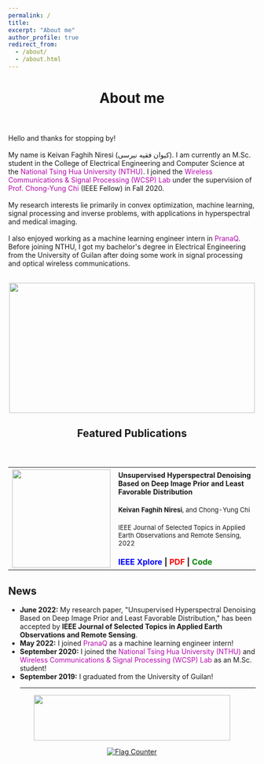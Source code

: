 ```yaml
---
permalink: /
title:
excerpt: "About me"
author_profile: true
redirect_from:
  - /about/
  - /about.html
---
```


<header class="post-header">
<h1 class="post-title">About me</h1>
</header>



<p> Hello and thanks for stopping by! <br> <br>
My name is Keivan Faghih Niresi (کیوان فقیه نیرسی). I am currently an M.Sc. student in the College of Electrical Engineering and Computer Science at the <a href="https://nthu-en.site.nthu.edu.tw/" target="\_blank" style="color: #B509AC; text-decoration:none">  National Tsing Hua University (NTHU)</a>. I joined the <a href="https://www.ee.nthu.edu.tw/cychi/index.php" target="\_blank" style="color: #B509AC; text-decoration:none">  Wireless Communications & Signal Processing (WCSP) Lab</a>  under the supervision of <a href="https://scholar.google.com.tw/citations?user=QzDAeT8AAAAJ&hl=en" target="\_blank" style="color: #B509AC; text-decoration:none">  Prof. Chong-Yung Chi</a> (IEEE Fellow) in Fall 2020. <br> <br>
My research interests lie primarily in convex optimization, machine learning, signal processing and inverse problems, with applications in hyperspectral and medical imaging. <br> <br>
I also enjoyed working as a machine learning engineer intern in <a href="https://pranaq.com/" target="\_blank" style="color: #B509AC; text-decoration:none">  PranaQ</a>. Before joining NTHU, I got my bachelor's degree in  Electrical Engineering from the University of Guilan after doing some work in signal processing and optical wireless communications. <br> <br>

<p align="center">
  <img width="500" height="265" src="https://user-images.githubusercontent.com/107177894/173805849-1227dc10-6c2d-4058-9930-1588c93c2c08.png">
</p>
 
<header class="post-header">
<h2 class="post-title">Featured Publications</h2>
</header>

<table style="width:100%">
  <tr>
    <th>
      <img src="https://user-images.githubusercontent.com/107177894/182388219-1e29d2ee-1e24-457b-8d6e-f472bc39e956.png" width="200"/>
    </th>
    <th style="text-align:left">
             <span style="font-size:14px">Unsupervised Hyperspectral Denoising Based on Deep Image Prior and Least Favorable Distribution</span><br><br>
            <span style="font-size:13px">Keivan Faghih Niresi<span style="font-weight:normal">, and Chong-Yung Chi</span></span><br><br>
     <span style="font-weight:normal;font-size:13px">IEEE Journal of Selected Topics in Applied Earth Observations and Remote Sensing, 2022</span><br><br>
<i class="fa fa-file" style="color:blue"></i> <a href="https://ieeexplore.ieee.org/document/9813381" style="color: blue; text-decoration:none;" target="\_blank">IEEE Xplore</a> | <i class="fas fa-file-pdf" style="color:red"></i> <a href="https://ieeexplore.ieee.org/stamp/stamp.jsp?tp=&arnumber=9813381" style="color: red; text-decoration:none;" target="\_blank">PDF</a> | <i class="fab fa-github" style="color:green"></i> <a href="https://github.com/Keiv4n/HLF-DIP" style="color: green; text-decoration:none;" target="\_blank">Code</a>
    </th>
  </tr>    
</table>

<div class="News">
<h2>News</h2>
        <ul>
          <li><b>June 2022:</b> My research paper, "Unsupervised Hyperspectral Denoising Based on Deep Image Prior and Least Favorable Distribution,"
has been accepted by <b>IEEE Journal of Selected Topics in Applied Earth Observations and Remote Sensing</b>. </li>
          <li><b>May 2022:</b> I joined <a href="https://pranaq.com/" style="color: #B509AC; text-decoration:none;" target="\_blank">PranaQ</a> as a machine learning engineer intern! </li>
          <li><b>September 2020:</b> I joined the <a href="https://nthu-en.site.nthu.edu.tw/" style="color: #B509AC; text-decoration:none;" target="\_blank">National Tsing Hua University (NTHU)</a> and <a href="https://www.ee.nthu.edu.tw/cychi/index.php" style="color: #B509AC; text-decoration:none;" target="\_blank">Wireless Communications &amp; Signal Processing (WCSP) Lab</a> as an M.Sc. student! </li>
          <li><b>September 2019:</b> I graduated from the University of Guilan! </li>
          


          
<hr/>
</ul>
</div>
    
 
<p align="center">
  <img width="400" height="93" src="https://user-images.githubusercontent.com/107177894/173854088-79b62910-4180-4df9-b1b4-56420e6ff53e.png">
</p>

  <p align="center">
  <a href="https://info.flagcounter.com/Ymmo"><img src="https://s11.flagcounter.com/count/Ymmo/bg_FFFFFF/txt_000000/border_CCCCCC/columns_6/maxflags_20/viewers_0/labels_0/pageviews_0/flags_0/percent_0/" alt="Flag Counter" border="0"></a>
    </p>
